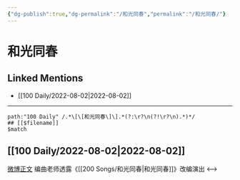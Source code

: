 ```yaml
---
{"dg-publish":true,"dg-permalink":"/和光同春","permalink":"/和光同春/"}
---
```


# 和光同春

## Linked Mentions
- [[100 Daily/2022-08-02\|2022-08-02]]


---

```expander
path:"100 Daily" /.*\[\[和光同春\]\].*(?:\r?\n(?!\r?\n).*)*/
## [[$filename]]
$match
```
## [[100 Daily/2022-08-02\|2022-08-02]]
[微博正文](https://m.weibo.cn/5033516801/4797790192142570) 编曲老师透露《[[200 Songs/和光同春\|和光同春]]》改编演出
<-->